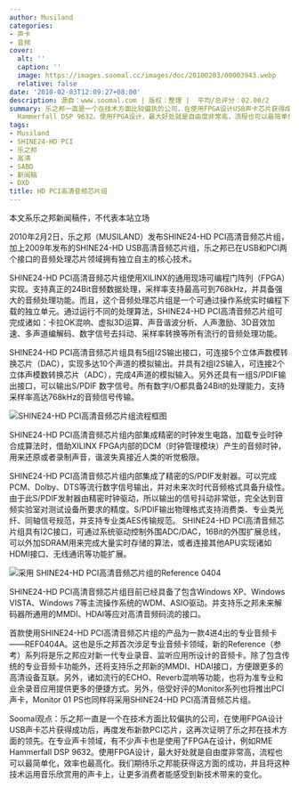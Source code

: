 ```yaml
---
author: Musiland
categories:
- 声卡
- 音频
cover:
  alt: ''
  caption: ''
  image: https://images.soomal.cc/images/doc/20100203/00003943.webp
  relative: false
date: '2010-02-03T12:09:27+08:00'
description: 源自：www.soomal.com | 版权：整理 |  平均/总评分：02.00/2
summary: 乐之邦一直是一个在技术方面比较偏执的公司，在使用FPGA设计USB声卡芯片获得成功后，再度发布新款PCI芯片，这再次证明了乐之邦在技术方面的领先。在专业声卡领域，有不少声卡也是使用了FPGA在设计，例如RME
  Hammerfall DSP 9632。使用FPGA设计，最大好处就是自由度非常高，流程也可以最简单化，效率也最高化。我们期待乐之邦能获得这方面的成功，并且将这种技术运用音乐欣赏用的声卡上，让更多消费者能感受到新技术带来的变化
tags:
- Musiland
- SHINE24-HD PCI
- 乐之邦
- 高清
- SABD
- 新闻稿
- DXD
title: HD PCI高清音频芯片组
---
```


本文系乐之邦新闻稿件，不代表本站立场



2010年2月2日，乐之邦（MUSILAND）发布SHINE24-HD PCI高清音频芯片组，加上2009年发布的SHINE24-HD USB高清音频芯片组，乐之邦已在USB和PCI两个接口的音频处理芯片领域拥有独立自主的核心技术。



SHINE24-HD PCI高清音频芯片组使用XILINX的通用现场可编程门阵列（FPGA）实现。支持真正的24Bit音频数据处理，采样率支持最高可到768kHz，并具备强大的音频处理功能。而且，这个音频处理芯片组是一个可通过操作系统实时编程下载的独立单元。通过运行不同的处理算法，SHINE24-HD 
PCI高清音频芯片组可完成诸如：卡拉OK混响、虚拟3D运算、声音谐波分析、人声激励、3D音效加速、多声道编解码、数字信号去抖动、采样率转换等所有流行的音频处理功能。



SHINE24-HD PCI高清音频芯片组具有5组I2S输出接口，可连接5个立体声数模转换芯片（DAC），实现多达10个声道的模拟输出。并具有2组I2S输入，可连接2个立体声模数转换芯片（ADC），完成4声道的模拟输入。另外还具有一组S/PDIF输出接口，可以输出S/PDIF 数字信号。所有数字I/O都具备24Bit的处理能力，支持采样率高达768kHz的音频信号传输。



![SHINE24-HD PCI高清音频芯片组流程框图](https://images.soomal.cc/images/doc/20100203/00003942.webp)



SHINE24-HD PCI高清音频芯片组内部集成精密的时钟发生电路，加载专业时钟合成算法时，借助XILINX FPGA内部的DCM（时钟管理模块）产生的音频时钟，用来还原或者录制声音，谐波失真接近人类的听觉极限。



SHINE24-HD PCI高清音频芯片组内部集成了精密的S/PDIF发射器。可以完成PCM、Dolby、DTS等流行数字信号输出，并对未来次时代音频格式具备升级性。由于此S/PDIF发射器由精密时钟驱动，所以输出的信号抖动非常低，完全达到音频实验室对测试设备所要求的精度。S/PDIF输出物理格式支持消费类、专业类光纤、同轴信号规范，并支持专业类AES传输规范。
SHINE24-HD PCI高清音频芯片组具有I2C接口，可通过系统驱动控制外围ADC/DAC，16Bit的外围扩展总线，可以外加SDRAM用来完成大量实时存储的算法，或者连接其他APU实现诸如HDMI接口、无线通讯等功能扩展。



![采用 SHINE24-HD PCI高清音频芯片组的Reference 0404](https://images.soomal.cc/images/doc/20100203/00003943.webp)



SHINE24-HD PCI高清音频芯片组目前已经具备了包含Windows XP、Windows VISTA、Windows 7等主流操作系统的WDM、ASIO驱动。并支持乐之邦未来解码器所通用的MMDI、HDAI等应对高清音频码流的接口。



首款使用SHINE24-HD PCI高清音频芯片组的产品为一款4进4出的专业音频卡――REF0404A。这也是乐之邦首次涉足专业音频卡领域，新的Reference（参考）系列将是乐之邦应对新一代专业录音、监听应用所设计的音频卡。除了包含传统的专业音频卡功能外，还将支持乐之邦新的MMDI、HDAI接口，方便跟更多的高清设备互联。另外，诸如流行的ECHO、Reverb混响等功能，也将为准专业和业余录音应用提供更多的便捷方式。另外，倍受好评的Monitor系列也将推出PCI声卡，Monitor 
01 PS也同样将采用SHINE24-HD PCI高清音频芯片组。



Soomal观点：乐之邦一直是一个在技术方面比较偏执的公司，在使用FPGA设计USB声卡芯片获得成功后，再度发布新款PCI芯片，这再次证明了乐之邦在技术方面的领先。在专业声卡领域，有不少声卡也是使用了FPGA在设计，例如RME Hammerfall DSP 9632。使用FPGA设计，最大好处就是自由度非常高，流程也可以最简单化，效率也最高化。我们期待乐之邦能获得这方面的成功，并且将这种技术运用音乐欣赏用的声卡上，让更多消费者能感受到新技术带来的变化。